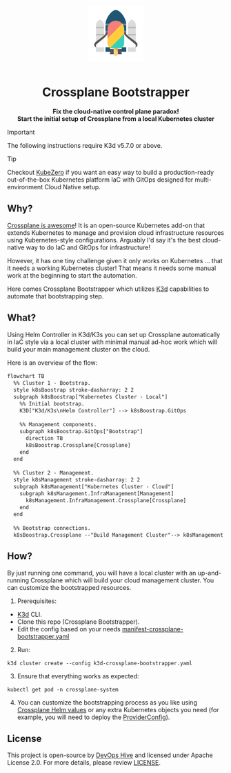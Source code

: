 <p align="center">
  <a href="https://devopshive.net/" style="display: block; padding: 1em 0;">
    <img width="128px" alt="Crossplane Bootstrapper logo" border="0" src="img/crossplane-bootstrapper.svg"/>
  </a>
</p>

<h1 align="center">Crossplane Bootstrapper</h1>
<p align="center"><b>Fix the cloud-native control plane paradox!<br/>Start the initial setup of Crossplane from a local Kubernetes cluster
</b></p>

> [!IMPORTANT]
> The following instructions require K3d v5.7.0 or above.

> [!TIP]
> Checkout [KubeZero](https://github.com/DevOpsHiveHQ/kubezero) if you want an easy way to build a production-ready out-of-the-box Kubernetes platform IaC with GitOps designed for multi-environment Cloud Native setup.

## Why?

[Crossplane is awesome](https://github.com/DevOpsHiveHQ/awesome-crossplane)! It is an open-source Kubernetes add-on that extends Kubernetes to manage and provision cloud infrastructure resources using Kubernetes-style configurations. Arguably I'd say it's the best cloud-native way to do IaC and GitOps for infrastructure!

However, it has one tiny challenge given it only works on Kubernetes ... that it needs a working Kubernetes cluster! That means it needs some manual work at the beginning to start the automation.

Here comes Crossplane Bootstrapper which utilizes [K3d](https://github.com/k3d-io/k3d) capabilities to automate that bootstrapping step.

## What?

Using Helm Controller in K3d/K3s you can set up Crossplane automatically in IaC style via a local cluster with minimal manual ad-hoc work which will build your main management cluster on the cloud.

Here is an overview of the flow:

```mermaid
flowchart TB
  %% Cluster 1 - Bootstrap.
  style k8sBoostrap stroke-dasharray: 2 2
  subgraph k8sBoostrap["Kubernetes Cluster - Local"]
    %% Initial bootstrap.
    K3D["K3d/K3s\nHelm Controller"] --> k8sBoostrap.GitOps

    %% Management components.
    subgraph k8sBoostrap.GitOps["Bootstrap"]
      direction TB
      k8sBoostrap.Crossplane[Crossplane]
    end
  end

  %% Cluster 2 - Management.
  style k8sManagement stroke-dasharray: 2 2
  subgraph k8sManagement["Kubernetes Cluster - Cloud"]
    subgraph k8sManagement.InfraManagement[Management]
      k8sManagement.InfraManagement.Crossplane[Crossplane]
    end
  end

  %% Bootstrap connections.
  k8sBoostrap.Crossplane --"Build Management Cluster"--> k8sManagement
```

## How?

By just running one command, you will have a local cluster with an up-and-running Crossplane which will build your cloud management cluster. You can customize the bootstrapped resources.

1. Prerequisites:
- [K3d](https://k3d.io/) CLI.
- Clone this repo (Crossplane Bootstrapper).
- Edit the config based on your needs [manifest-crossplane-bootstrapper.yaml](manifest-crossplane-bootstrapper.yaml)

2. Run:

```shell
k3d cluster create --config k3d-crossplane-bootstrapper.yaml
```

3. Ensure that everything works as expected:

```shell
kubectl get pod -n crossplane-system
```

4. You can customize the bootstrapping process as you like using [Crossplane Helm values](https://artifacthub.io/packages/helm/crossplane/crossplane/) or any extra Kubernetes objects you need (for example, you will need to deploy the [ProviderConfig](https://docs.crossplane.io/latest/concepts/providers/#provider-configuration)).

## License

This project is open-source by [DevOps Hive](https://devopshive.net/) and licensed under Apache License 2.0. For more details, please review [LICENSE](LICENSE).
